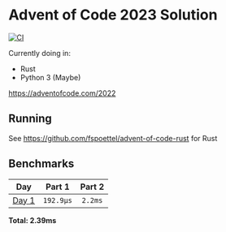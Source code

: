 # Advent of Code 2023 Solution

[![CI](https://github.com/noaione/advent-of-code-2023/actions/workflows/ci.yml/badge.svg)](https://github.com/noaione/advent-of-code-2023/actions/workflows/ci.yml)

Currently doing in:
- Rust
- Python 3 (Maybe)

https://adventofcode.com/2022

## Running

See https://github.com/fspoettel/advent-of-code-rust for Rust

<!--- benchmarking table --->
## Benchmarks

| Day | Part 1 | Part 2 |
| :---: | :---: | :---:  |
| [Day 1](./src/bin/01.rs) | `192.9µs` | `2.2ms` |

**Total: 2.39ms**
<!--- benchmarking table --->
